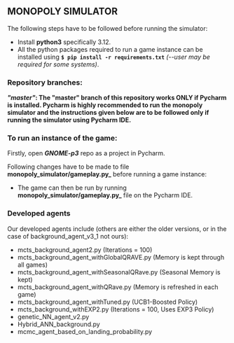## MONOPOLY SIMULATOR

The following steps have to be followed before running the simulator:
* Install __python3__ specifically 3.12.
* All the python packages required to run a game instance can be installed using __```$ pip install -r requirements.txt```__   *(--user may be required for some systems)*.

### Repository branches:

**_"master"_: The "master" branch of this repository works ONLY if Pycharm is installed. Pycharm is highly recommended to run the monopoly simulator and the instructions given below are to be followed only if running the simulator using Pycharm IDE.** 


### To run an instance of the game:

Firstly, open **_GNOME-p3_** repo as a project in Pycharm.

Following changes have to be made to file **monopoly_simulator/gameplay.py_** before running a game instance:
* The game can then be run by running **monopoly_simulator/gameplay.py_** file on the Pycharm IDE.

### Developed agents
Our developed agents include (others are either the older versions, or in the case of background_agent_v3_1 not ours):
* mcts_background_agent2.py (Iterations = 100)
* mcts_background_agent_withGlobalQRAVE.py (Memory is kept through all games)
* mcts_background_agent_withSeasonalQRave.py (Seasonal Memory is kept)
* mcts_background_agent_withQRave.py (Memory is refreshed in each game)
* mcts_background_agent_withTuned.py (UCB1-Boosted Policy)
* mcts_background_withEXP2.py (Iterations = 100, Uses EXP3 Policy)
* genetic_NN_agent_v2.py
* Hybrid_ANN_background.py
* mcmc_agent_based_on_landing_probability.py